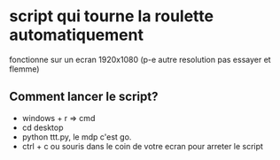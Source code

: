

# script qui tourne la roulette automatiquement
fonctionne sur un ecran 1920x1080 (p-e autre resolution pas essayer et flemme)
## Comment lancer le script? 
- windows + r => cmd 
- cd desktop  
- python ttt.py, le mdp c'est go. 
- ctrl + c ou souris dans le coin de votre ecran pour arreter le script
